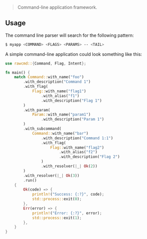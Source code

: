 > Command-line application framework.

## Usage

The command line parser will search for the following pattern:

```sh
$ myapp <COMMAND> <FLAGS> <PARAMS> -- <TAIL>
```

A simple command-line application could look something like this:

```rs
use rawcmd::{Command, Flag, Intent};

fn main() {
    match Command::with_name("foo")
        .with_description("Command 1")
        .with_flag(
            Flag::with_name("flag1")
                .with_alias("f1")
                .with_description("Flag 1")
        )
        .with_param(
            Param::with_name("param1")
                .with_description("Param 1")
        )
        .with_subcommand(
            Command::with_name("bar")
                .with_description("Command 1:1")
                .with_flag(
                    Flag::with_name("flag2")
                        .with_alias("f2")
                        .with_description("Flag 2")
                )
                .with_resolver(|_| Ok(2))
        )
        .with_resolver(|_| Ok(3))
        .run()
    {
        Ok(code) => {
            println!("Success: {:?}", code);
            std::process::exit(0);
        },
        Err(error) => {
            println!("Error: {:?}", error);
            std::process::exit(1);
        },
    }
}
```
